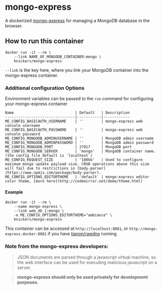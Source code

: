 mongo-express
=============

A dockerized [mongo-express](https://github.com/andzdroid/mongo-express) for managing a MongoDB database in the browser.

How to run this container
-------------------------

	docker run -it --rm \
		--link NAME_OF_MONGODB_CONTAINER:mongo \
		knickers/mongo-express

`--link` is the key here, where you link your MongoDB container into the mongo-express container.

### Additional configuration Options

Environment variables can be passed to the `run` command for configuring your mongo-express container

	Name                            | Default   | Description
	--------------------------------|-----------|------------
	ME_CONFIG_BASICAUTH_USERNAME    | ''        | mongo-express web console username
	ME_CONFIG_BASICAUTH_PASSWORD    | ''        | mongo-express web console password
	ME_CONFIG_MONGODB_ADMINUSERNAME | ''        | MongoDB admin username
	ME_CONFIG_MONGODB_ADMINPASSWORD | ''        | MongoDB admin password
	ME_CONFIG_MONGODB_PORT          | 27017     | MongoDB port
	ME_CONFIG_MONGODB_SERVER        | 'mongo'   | MongoDB container name. (the config file default is `localhost`)
	ME_CONFIG_REQUEST_SIZE          | '100kb'   | Used to configure maximum mongo update payload size. CRUD operations above this size will fail due to restrictions in [body-parser](https://www.npmjs.com/package/body-parser).
	ME_CONFIG_OPTIONS_EDITORTHEME   | 'default' | mongo-express editor color theme, [more here](http://codemirror.net/demo/theme.html)

#### Example

	docker run -it --rm \
		--name mongo-express \
		--link web_db_1:mongo \
		-e ME_CONFIG_OPTIONS_EDITORTHEME="ambiance" \
		knickers/mongo-express

This container can be accessed at `http://localhost:8081`, or `http://mongo-express.docker:8081` if you have [tianon/rawdns](https://github.com/tianon/rawdns) running.

### Note from the mongo-express developers:

> JSON documents are parsed through a javascript virtual machine, so the web interface can be used for executing malicious javascript on a server.

> **mongo-express should only be used privately for development purposes.**
